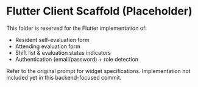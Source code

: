 # Flutter Client Scaffold (Placeholder)

This folder is reserved for the Flutter implementation of:
- Resident self-evaluation form
- Attending evaluation form
- Shift list & evaluation status indicators
- Authentication (email/password) + role detection

Refer to the original prompt for widget specifications. Implementation not included yet in this backend-focused commit.
